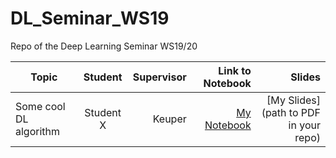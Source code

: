 # DL_Seminar_WS19
Repo of the Deep Learning Seminar WS19/20


| Topic       | Student           | Supervisor | Link to Notebook  |  Slides | 
| ------------- |:-------------:| ------------:| ------------:| ------------:| 
| Some cool DL algorithm     | Student X | Keuper |  [My Notebook](https://github.com/keuperj/DL_Seminar_WS19)  |  [My Slides](path to PDF in your repo)  |
